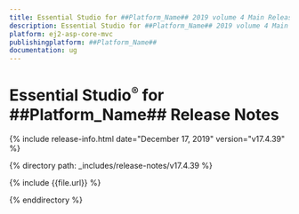 ```yaml
---
title: Essential Studio for ##Platform_Name## 2019 volume 4 Main Release Release Notes  
description: Essential Studio for ##Platform_Name## 2019 volume 4 Main Release Release Notes  
platform: ej2-asp-core-mvc
publishingplatform: ##Platform_Name##
documentation: ug
---
```


# Essential Studio<sup style="font-size:70%">&reg;</sup> for  ##Platform_Name##  Release Notes  

{% include release-info.html date="December 17, 2019"   version="v17.4.39"  %} 

{% directory path: _includes/release-notes/v17.4.39 %}

{% include {{file.url}} %}

{% enddirectory %}
